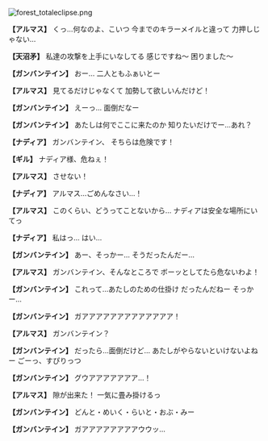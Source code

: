 
![forest_totaleclipse.png](../images/backgrounds/forest_totaleclipse.png)

**【アルマス】**
くっ…何なのよ、こいつ
今までのキラーメイルと違って
力押しじゃない…

**【天沼矛】**
私達の攻撃を上手にいなしてる
感じですね～
困りました～

**【ガンバンテイン】**
おー…
二人ともふぁいとー

**【アルマス】**
見てるだけじゃなくて
加勢して欲しいんだけど！

**【ガンバンテイン】**
えーっ…
面倒だなー

**【ガンバンテイン】**
あたしは何でここに来たのか
知りたいだけでー…あれ？

**【ナディア】**
ガンバンテイン、
そちらは危険です！

**【ギル】**
ナディア様、危ねぇ！

**【アルマス】**
させない！

**【ナディア】**
アルマス…ごめんなさい…！

**【アルマス】**
このくらい、どうってことないから…
ナディアは安全な場所にいてっ

**【ナディア】**
私はっ…
はい…

**【ガンバンテイン】**
あー、そっかー…
そうだったんだー…

**【アルマス】**
ガンバンテイン、そんなところで
ボーッとしてたら危ないわよ！

**【ガンバンテイン】**
これって…あたしのための仕掛け
だったんだねー
そっかー…

**【ガンバンテイン】**
ガアアアアアアアアアアアアア！

**【アルマス】**
ガンバンテイン？

**【ガンバンテイン】**
だったら…面倒だけど…
あたしがやらないといけないよねー
ごーっ、すぴりっつ

**【ガンバンテイン】**
グウアアアアアアア…！

**【アルマス】**
隙が出来た！
一気に畳み掛けるっ

**【ガンバンテイン】**
どんと・めいく・らいと・おぶ・みー

**【ガンバンテイン】**
ガアアアアアアアアウウッ…